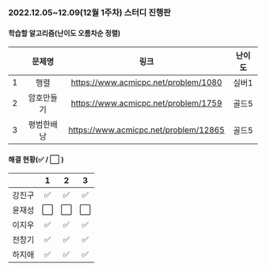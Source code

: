 ### 2022.12.05~12.09(12월 1주차) 스터디 진행판

#### 학습할 알고리즘(난이도 오름차순 정렬)

|      |      문제명      |                             링크                             | 난이도 |
| :--: | :--------------: | :----------------------------------------------------------: | :----: |
|  1  | 행렬 | https://www.acmicpc.net/problem/1080 | 실버1  |
|  2   |  암호만들기  | https://www.acmicpc.net/problem/1759 | 골드5  |
|  3   | 평범한배낭 | https://www.acmicpc.net/problem/12865 | 골드5  |

#### 해결 현황(:white_check_mark: / :white_large_square:  )

|        |          1           |          2           |          3           |
| :----: | :------------------: | :------------------: | :------------------: |
| 강진구 | :white_check_mark: | :white_check_mark: | :white_check_mark: |
| 윤재성 | :white_large_square: | :white_large_square: | :white_large_square: |
|  이지우  | :white_check_mark: | :white_check_mark: | :white_check_mark: |
| 전창기 | :white_check_mark: |  :white_check_mark:  |  :white_check_mark:  |
| 하지애 |  :white_check_mark:  |  :white_check_mark:  |  :white_check_mark:  |

